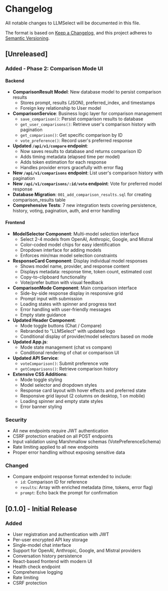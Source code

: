 # Changelog

All notable changes to LLMSelect will be documented in this file.

The format is based on [Keep a Changelog](https://keepachangelog.com/en/1.0.0/),
and this project adheres to [Semantic Versioning](https://semver.org/spec/v2.0.0.html).

## [Unreleased]

### Added - Phase 2: Comparison Mode UI

#### Backend
- **ComparisonResult Model**: New database model to persist comparison results
  - Stores prompt, results (JSON), preferred_index, and timestamps
  - Foreign key relationship to User model
- **ComparisonService**: Business logic layer for comparison management
  - `save_comparison()`: Persist comparison results to database
  - `get_user_comparisons()`: Retrieve user's comparison history with pagination
  - `get_comparison()`: Get specific comparison by ID
  - `vote_preference()`: Record user's preferred response
- **Updated `/api/v1/compare` endpoint**:
  - Now saves results to database and returns comparison ID
  - Adds timing metadata (elapsed time per model)
  - Adds token estimation for each response
  - Handles provider errors gracefully with error flag
- **New `/api/v1/comparisons` endpoint**: List user's comparison history with pagination
- **New `/api/v1/comparisons/:id/vote` endpoint**: Vote for preferred model response
- **Database Migration**: `001_add_comparison_results.sql` for creating comparison_results table
- **Comprehensive Tests**: 7 new integration tests covering persistence, history, voting, pagination, auth, and error handling

#### Frontend
- **ModelSelector Component**: Multi-model selection interface
  - Select 2-4 models from OpenAI, Anthropic, Google, and Mistral
  - Color-coded model chips for easy identification
  - Dropdown interface for adding models
  - Enforces min/max model selection constraints
- **ResponseCard Component**: Display individual model responses
  - Shows model name, provider, and response content
  - Displays metadata: response time, token count, estimated cost
  - Copy-to-clipboard functionality
  - Vote/prefer button with visual feedback
- **ComparisonMode Component**: Main comparison interface
  - Side-by-side response display in responsive grid
  - Prompt input with submission
  - Loading states with spinner and progress text
  - Error handling with user-friendly messages
  - Empty state guidance
- **Updated Header Component**:
  - Mode toggle buttons (Chat / Compare)
  - Rebranded to "LLMSelect" with updated logo
  - Conditional display of provider/model selectors based on mode
- **Updated App.js**:
  - Mode state management (chat vs compare)
  - Conditional rendering of chat or comparison UI
- **Updated API Service**:
  - `voteComparison()`: Submit preference vote
  - `getComparisons()`: Retrieve comparison history
- **Extensive CSS Additions**:
  - Mode toggle styling
  - Model selector and dropdown styles
  - Response card layout with hover effects and preferred state
  - Responsive grid layout (2 columns on desktop, 1 on mobile)
  - Loading spinner and empty state styles
  - Error banner styling

### Security
- All new endpoints require JWT authentication
- CSRF protection enabled on all POST endpoints
- Input validation using Marshmallow schemas (VotePreferenceSchema)
- Rate limiting applied to all new endpoints
- Proper error handling without exposing sensitive data

### Changed
- Compare endpoint response format extended to include:
  - `id`: Comparison ID for reference
  - `results`: Array with enriched metadata (time, tokens, error flag)
  - `prompt`: Echo back the prompt for confirmation

## [0.1.0] - Initial Release

### Added
- User registration and authentication with JWT
- Per-user encrypted API key storage
- Single-model chat interface
- Support for OpenAI, Anthropic, Google, and Mistral providers
- Conversation history persistence
- React-based frontend with modern UI
- Health check endpoint
- Comprehensive logging
- Rate limiting
- CSRF protection
